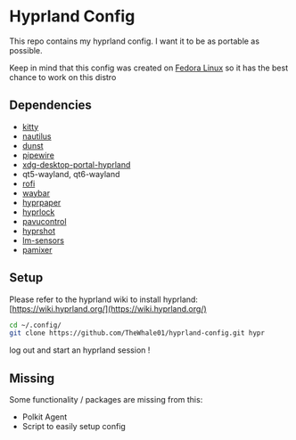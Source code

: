 # Hyprland Config

This repo contains my hyprland config. I want it to be as portable as possible. 

Keep in mind that this config was created on [Fedora Linux](https://fedoraproject.org/) so it has the best chance to work on this distro

## Dependencies

- [kitty](https://github.com/kovidgoyal/kitty)
- [nautilus](https://github.com/GNOME/nautilus)
- [dunst](https://github.com/dunst-project/dunst)
- [pipewire](https://pipewire.org/)
- [xdg-desktop-portal-hyprland](https://github.com/hyprwm/xdg-desktop-portal-hyprland)
- qt5-wayland, qt6-wayland
- [rofi](https://github.com/lbonn/rofi)
- [waybar](https://github.com/Alexays/Waybar)
- [hyprpaper](https://wiki.hyprland.org/Hypr-Ecosystem/hyprpaper/)
- [hyprlock](https://wiki.hyprland.org/Hypr-Ecosystem/hyprlock/)
- [pavucontrol](https://gitlab.freedesktop.org/pulseaudio/pavucontrol)
- [hyprshot](https://github.com/Gustash/Hyprshot)
- [lm-sensors](https://github.com/lm-sensors/lm-sensors)
- [pamixer](https://github.com/cdemoulins/pamixer)

## Setup

Please refer to the hyprland wiki to install hyprland:
[https://wiki.hyprland.org/](https://wiki.hyprland.org/) 

```bash
cd ~/.config/
git clone https://github.com/TheWhale01/hyprland-config.git hypr
```

log out and start an hyprland session !

## Missing

Some functionality / packages are missing from this:

- Polkit Agent
- Script to easily setup config
